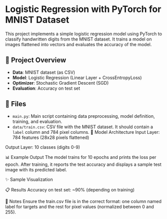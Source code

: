 # Logistic Regression with PyTorch for MNIST Dataset

This project implements a simple logistic regression model using PyTorch to classify handwritten digits from the MNIST dataset. It trains a model on images flattened into vectors and evaluates the accuracy of the model.

## 🚀 Project Overview

- **Data**: MNIST dataset (as CSV)
- **Model**: Logistic Regression (Linear Layer + CrossEntropyLoss)
- **Optimizer**: Stochastic Gradient Descent (SGD)
- **Evaluation**: Accuracy on test set

## 📂 Files

- `main.py`: Main script containing data preprocessing, model definition, training, and evaluation.
- `data/train.csv`: CSV file with the MNIST dataset. It should contain a `label` column and 784 pixel columns.
🧮 Model Architecture
Input Layer: 784 features (28x28 pixels flattened)

Output Layer: 10 classes (digits 0-9)

📊 Example Output
The model trains for 10 epochs and prints the loss per epoch. After training, it reports the test accuracy and displays a sample test image with its predicted label.

✨ Sample Visualization

📋 Results
Accuracy on test set: ~90% (depending on training)

📌 Notes
Ensure the train.csv file is in the correct format: one column named label for targets and the rest for pixel values (normalized between 0 and 255).

